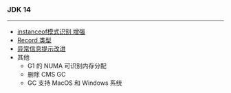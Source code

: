 ### JDK 14

---

- [instanceof模式识别 增强](src/main/java/com/di1shuai/java14/instance/InstanceOfDemo.java)
- [Record 类型](src/main/java/com/di1shuai/java14/record/RecordDemo.java)
- [异常信息提示改进](src/main/java/com/di1shuai/java14/nullexception/NullPointerExceptionDemo.java)
- 其他
    - G1 的 NUMA 可识别内存分配
    - 删除 CMS GC
    - GC 支持 MacOS 和 Windows 系统